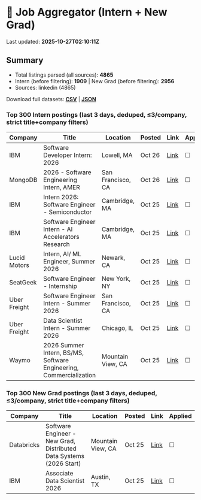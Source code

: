 # 🔎 Job Aggregator (Intern + New Grad)

Last updated: **2025-10-27T02:10:11Z**

## Summary
- Total listings parsed (all sources): **4865**
- Intern (before filtering): **1909** | New Grad (before filtering): **2956**
- Sources: linkedin (4865)

Download full datasets: **[CSV](data/jobs.csv)** | **[JSON](data/jobs.json)**

### Top 300 Intern postings (last 3 days, deduped, ≤3/company, strict title+company filters)
| Company | Title | Location | Posted | Link | Applied |
|---|---|---|---|---|---|
| IBM | Software Developer Intern: 2026 | Lowell, MA | Oct 26 | [Link](https://www.linkedin.com/jobs/view/software-developer-intern-2026-at-ibm-4287167212?position=2&pageNum=7&refId=wKbxjyno%2Bevter3rfTRUvA%3D%3D&trackingId=T1hb%2FqD9pTH45ziS67mvKA%3D%3D) | ☐ |
| MongoDB | 2026 - Software Engineering Intern, AMER | San Francisco, CA | Oct 26 | [Link](https://www.linkedin.com/jobs/view/2026-software-engineering-intern-amer-at-mongodb-4300051303?position=2&pageNum=7&refId=71Jk1nf6sdDuXuKgTbZqMA%3D%3D&trackingId=P0fbrurKl%2BJEZRaRq9w4SQ%3D%3D) | ☐ |
| IBM | Intern 2026: Software Engineer - Semiconductor | Cambridge, MA | Oct 25 | [Link](https://www.linkedin.com/jobs/view/intern-2026-software-engineer-semiconductor-at-ibm-4307575227?position=5&pageNum=7&refId=yH794aJ668pK5Jq5hvyaIw%3D%3D&trackingId=7Z3LCLfc8wYMCY%2FTRt%2F%2BXg%3D%3D) | ☐ |
| IBM | Software Engineer Intern - AI Accelerators Research | Cambridge, MA | Oct 25 | [Link](https://www.linkedin.com/jobs/view/software-engineer-intern-ai-accelerators-research-at-ibm-4307589020?position=3&pageNum=2&refId=nzOmbOWc4R3Ps%2BbpuW8Mcg%3D%3D&trackingId=15KHEcTrSVAu9A4RwciE1w%3D%3D) | ☐ |
| Lucid Motors | Intern, AI/ ML Engineer, Summer 2026 | Newark, CA | Oct 25 | [Link](https://www.linkedin.com/jobs/view/intern-ai-ml-engineer-summer-2026-at-lucid-motors-4308896067?position=2&pageNum=0&refId=PvUGBkVQBVQBMqUlDV03Mw%3D%3D&trackingId=CbW7zXDMU0uEvRmzJuHL9Q%3D%3D) | ☐ |
| SeatGeek | Software Engineer - Internship | New York, NY | Oct 25 | [Link](https://www.linkedin.com/jobs/view/software-engineer-internship-at-seatgeek-4307571879?position=8&pageNum=0&refId=hNdGmAK1FRBlg64xzBJ%2FjA%3D%3D&trackingId=nmr8gisxVgTX8C%2B2byS8PQ%3D%3D) | ☐ |
| Uber Freight | Software Engineer Intern - Summer 2026 | San Francisco, CA | Oct 25 | [Link](https://www.linkedin.com/jobs/view/software-engineer-intern-summer-2026-at-uber-freight-4318650564?position=4&pageNum=2&refId=rQwIQHdIqCYE0%2FhKff9tPg%3D%3D&trackingId=cm%2Fr3sNUJZtxPm6LcPQjsg%3D%3D) | ☐ |
| Uber Freight | Data Scientist Intern - Summer 2026 | Chicago, IL | Oct 25 | [Link](https://www.linkedin.com/jobs/view/data-scientist-intern-summer-2026-at-uber-freight-4318651572?position=4&pageNum=0&refId=UarKs%2FgaxOw9NhC4poAkqQ%3D%3D&trackingId=PceIrf8JWWauRq945uTfwQ%3D%3D) | ☐ |
| Waymo | 2026 Summer Intern, BS/MS, Software Engineering, Commercialization | Mountain View, CA | Oct 25 | [Link](https://www.linkedin.com/jobs/view/2026-summer-intern-bs-ms-software-engineering-commercialization-at-waymo-4308878895?position=8&pageNum=5&refId=48%2F9SeSj52qlrLMCmn5nnA%3D%3D&trackingId=8IBWk4DvmphKYEPzylT5UQ%3D%3D) | ☐ |

### Top 300 New Grad postings (last 3 days, deduped, ≤3/company, strict title+company filters)
| Company | Title | Location | Posted | Link | Applied |
|---|---|---|---|---|---|
| Databricks | Software Engineer - New Grad, Distributed Data Systems (2026 Start) | Mountain View, CA | Oct 25 | [Link](https://www.linkedin.com/jobs/view/software-engineer-new-grad-distributed-data-systems-2026-start-at-databricks-4297753013?position=10&pageNum=5&refId=r%2BNaofCDuGjJcXCbFsEvGA%3D%3D&trackingId=41cEvYUX21TwAEvGeQBXVw%3D%3D) | ☐ |
| IBM | Associate Data Scientist 2026 | Austin, TX | Oct 25 | [Link](https://www.linkedin.com/jobs/view/associate-data-scientist-2026-at-ibm-4287167208?position=6&pageNum=7&refId=murXrccR2eN76vszP87gsg%3D%3D&trackingId=HQ1tMq%2Bs7XWVproyyk0auA%3D%3D) | ☐ |
